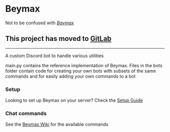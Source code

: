 # Beymax

Not to be confused with _[Baymax](https://en.wikipedia.org/wiki/Baymax)_

## This project has moved to [GitLab](https://gitlab.graubert.com/agraubert/Beymax)

---

A custom Discord bot to handle various utilities

main.py contains the reference implementation of Beymax. Files in the bots folder
contain code for creating your own bots with subsets of the same commands and for
easily adding your own commands to a bot

### Setup

Looking to set up Beymax on your server? Check the [Setup Guide](https://github.com/agraubert/Beymax/blob/master/INSTALL.md)

### Chat commands

See the [Beymax Wiki](https://github.com/agraubert/Beymax/wiki) for the available commands
